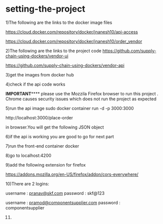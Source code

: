 # setting-the-project

1)The following are the links to the docker image files

https://cloud.docker.com/repository/docker/jnanesh10/api-access


https://cloud.docker.com/repository/docker/jnanesh10/order_vendor


2)The following are the links to the project code
https://github.com/supply-chain-using-dockers/vendor-ui

https://github.com/supply-chain-using-dockers/vendor-api

3)get the images from docker hub 

4)check if the api code works

**********IMPORTANT**************
please use the Mozzila Firefox browser to run this project . Chrome causes security issues which does not run the project as expected

5)run the api image
sudo docker container run -d -p 3000:3000  <api-access-image>

http://localhost:3000/place-order

in browser.You will get the following JSON object

6)if the api is working you are good to go for next part
  
7)run the front-end container docker

8)go to localhost:4200

9)add the following extension for firefox

  https://addons.mozilla.org/en-US/firefox/addon/cors-everywhere/

10)There are 2 logins:
  
  username : pranav@skf.com
  password : skf@123
  
  username : pramod@componentsupplier.com
  password : componentsupplier

11)
  

